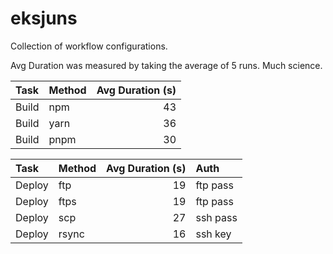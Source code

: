 # eksjuns

Collection of workflow configurations.

Avg Duration was measured by taking the average of 5 runs. Much science.

Task | Method | Avg Duration (s)
:--- |:--- |---:
Build | npm | 43
Build | yarn | 36
Build | pnpm | 30

Task | Method | Avg Duration (s) | Auth
:--- |:--- |---: |:---
Deploy | ftp | 19 | ftp pass
Deploy | ftps | 19 | ftp pass
Deploy | scp | 27 | ssh pass
Deploy | rsync | 16 | ssh key

